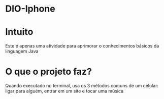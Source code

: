 # DIO-Iphone
# Intuito
Este é apenas uma atividade para aprimorar o conhecimentos básicos da linguagem Java

# O que o projeto faz?
Quando executado no terminal, usa os 3 métodos comuns de um celular: ligar para alguém, entrar em um site e tocar uma música


